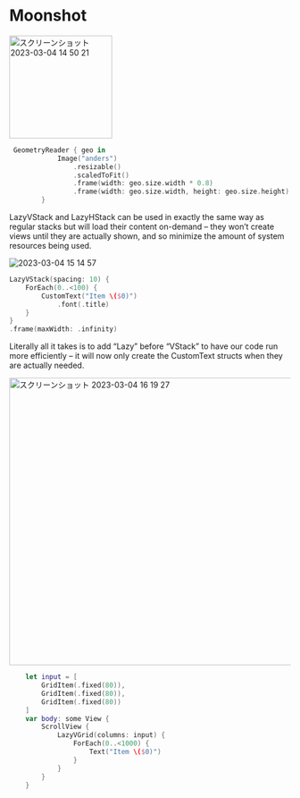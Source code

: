 # Moonshot

<img width="184" alt="スクリーンショット 2023-03-04 14 50 21" src="https://user-images.githubusercontent.com/47273077/222878535-f5b64164-ec3f-4371-9b20-389caa269008.png">

```swift
 GeometryReader { geo in
            Image("anders")
                .resizable()
                .scaledToFit()
                .frame(width: geo.size.width * 0.8)
                .frame(width: geo.size.width, height: geo.size.height)
        }
 ```


LazyVStack and LazyHStack can be used in exactly the same way as regular stacks but will load their content on-demand – they won’t create views until they are actually shown, and so minimize the amount of system resources being used.

![2023-03-04 15 14 57](https://user-images.githubusercontent.com/47273077/222879462-572dced4-90c6-4fc1-ae62-03c90992aafd.gif)

```swift
LazyVStack(spacing: 10) {
    ForEach(0..<100) {
        CustomText("Item \($0)")
            .font(.title)
    }
}
.frame(maxWidth: .infinity)

```
Literally all it takes is to add “Lazy” before “VStack” to have our code run more efficiently – it will now only create the CustomText structs when they are actually needed.

<img width="514" alt="スクリーンショット 2023-03-04 16 19 27" src="https://user-images.githubusercontent.com/47273077/222881903-bfec29a8-9a27-42cf-bf3c-f1530194bffc.png">

```swift
    let input = [
        GridItem(.fixed(80)),
        GridItem(.fixed(80)),
        GridItem(.fixed(80))
    ]
    var body: some View {
        ScrollView {
            LazyVGrid(columns: input) {
                ForEach(0..<1000) {
                    Text("Item \($0)")
                }
            }
        }
    }
 ```
